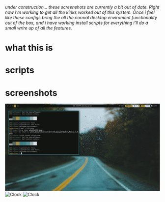 *under construction... these screenshots are currently a bit out of date. Right now i'm working to get all the kinks worked out of this system. Once i feel like these configs bring the all the normal desktop enviroment functionality out of the box, and i have working install scripts for everything i'll do a small wrire up of all the features.*

# what this is
# scripts
# screenshots
![Clock](screen1.png)
![Clock](screen2.png)
![Clock](screen3.png)
